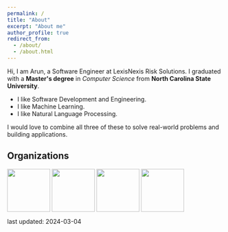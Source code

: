 ```yaml
---
permalink: /
title: "About"
excerpt: "About me"
author_profile: true
redirect_from: 
  - /about/
  - /about.html
---
```


Hi, I am Arun, a Software Engineer at LexisNexis Risk Solutions. I graduated with a **Master's degree** in *Computer Science* from **North Carolina State University**.

<!-- Hi, I am Arun, a *Computer Science* graduate with a **Master's degree** from **North Carolina State University**. My academic pursuits and internships have given me exposure to the latest advancements in Data Science and Machine Learning. I have a passion for applying these technologies to solve business problems, and I am excited about the opportunities to make a positive impact. -->

- I like Software Development and Engineering.
- I like Machine Learning.
- I like Natural Language Processing.

I would love to combine all three of these to solve real-world problems and building applications.

<!-- My interests lies in the application of ML & NLP techniques. -->

<!-- During my master's at **North Carolina State University**, I worked as a **Research Assistant** researching on applying NLP techniques to find existing prejudices in Social Media. In another project, I lead the data collection procedures and improved the performance of an AI agent for solving algebra equations. During my internship at HPCC Systems - LexisNexis Risk Solutions, I gained hands-on experience in causal relations analysis and developed a toolkits. -->

<!-- My bachelor's degree from *PES University, Bangalore, India*, has given me a strong foundation in computer science and mathematics. During this study I was intrigued by the replication of human brain with the neural network and then later I choose machine learning became my area of interest. I have worked on various projects in the field of machine learning. -->

<!-- I would like to bring real-world change by leveraging data, ML, and NLP to build and develop software applications. -->

<!-- - You can find my <a href="https://arungaonkar.github.io/files/Resume_Arun_Gaonkar.pdf" target="_blank">Resume</a> here. -->
<!-- - PS: I respond faster to emails than other messages. -->

<!-- <hr/> -->

<!-- Relevant coursework
---

> **1. Natural Language Processing (CSC791)**  
> Learnt and applied concepts of lexicons, grammar (like CCG and CFG, Jurafsky's grammar), and entities. Explored different types of embeddings and parsing techniques. Processed computationally ill-suited and inefficient, high-dimensional, unstructured text data by implementing TF-IDF, LSTM, XLNet, RoBERTa, and SVM.  
As part of the course, I have implemented sarcasm detection, first by creating a dataset, then by using embedding and tokenization for pre-processing. Later used Bi-LSTM and RoBERTa for classification.([CODE](https://github.com/ArunGaonkar/Sarcasm-Detection))

> **2. Software Engineering (CSC510)**  
> Understood the basic software development life cycle and the different phases of software development. I have learned the different software design patterns and architecture principles. I have also used different software testing methods and tools. As a part of the course, developed a chatbot using REST API, nodeJs, and MongoDB to help developers by being the peesonalized code assistant.

> **3. Neural Networks (CSC591)**  
> Learnt the linear algebra and math principles behind neural architectures. Implemented different neural networks such as CNN, RNN, LSTM, and GAN. As part of the course, developed brain tumor detection in MRI images using CNN. ([CODE](https://github.com/ArunGaonkar/Brain-Tumor-Detection))

> **4. Automated Learning and Data Analysis (CSC522)**  
> Implemented some basic ML algorithms such as Linear and Logistic regression, RFC, and SVM. Understood the importance of data analysis and data visualization. As part of the course, completed a project on wildfire-cause prediction. ([CODE](https://github.com/ArunGaonkar/Wildfire-cause-prediction)) -->

<!-- <hr/> -->
Organizations
---

<p float="left">

  <img align="center" src="https://risk.lexisnexis.com/-/media/images/lnrs/logos/logo_lexis.png" width="100"/>
  <img align="center" src="https://hpccsystems.com/wp-content/uploads/2022/10/HPCC_Logo_0.png" width="100"/>
  <img align="center" src="https://brand.ncsu.edu/assets/logos/ncstate-brick-2x2-red-min.png" width="100"/> 
  <!-- <img align="center" src="https://static3.mysiteserver.net/Images/PortCityJava/site/template/images/logo-lg.png" width="100"/> &nbsp;&nbsp;&nbsp;&nbsp;&nbsp; -->
  <img align="center" src="https://ieee-ras-pesu.github.io/website/assets/img/pesu-logo.png" width="100"/>
</p>

last updated: 2024-03-04
